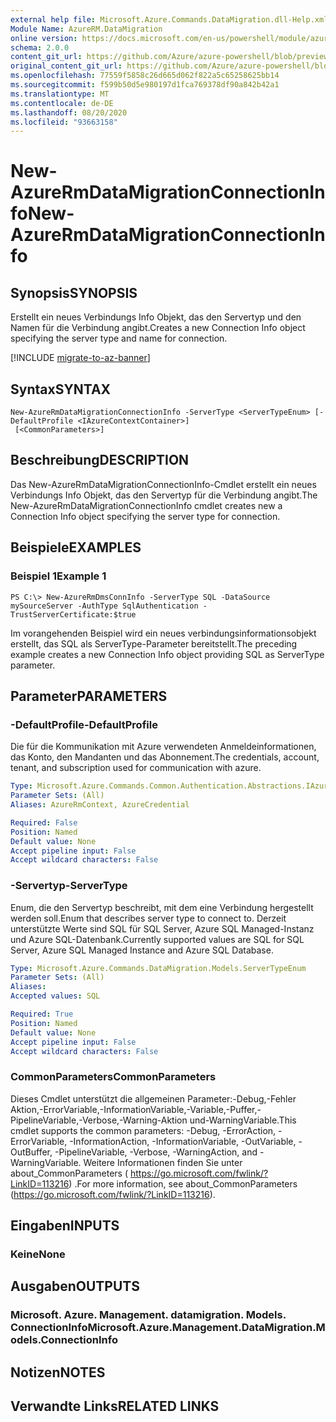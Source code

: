 ```yaml
---
external help file: Microsoft.Azure.Commands.DataMigration.dll-Help.xml
Module Name: AzureRM.DataMigration
online version: https://docs.microsoft.com/en-us/powershell/module/azurerm.datamigration/New-AzureRmDataMigrationConnectionInfo
schema: 2.0.0
content_git_url: https://github.com/Azure/azure-powershell/blob/preview/src/ResourceManager/DataMigration/Commands.DataMigration/help/New-AzureRmDataMigrationConnectionInfo.md
original_content_git_url: https://github.com/Azure/azure-powershell/blob/preview/src/ResourceManager/DataMigration/Commands.DataMigration/help/New-AzureRmDataMigrationConnectionInfo.md
ms.openlocfilehash: 77559f5858c26d665d062f822a5c65258625bb14
ms.sourcegitcommit: f599b50d5e980197d1fca769378df90a842b42a1
ms.translationtype: MT
ms.contentlocale: de-DE
ms.lasthandoff: 08/20/2020
ms.locfileid: "93663158"
---
```

# <span data-ttu-id="d802d-101">New-AzureRmDataMigrationConnectionInfo</span><span class="sxs-lookup"><span data-stu-id="d802d-101">New-AzureRmDataMigrationConnectionInfo</span></span>

## <span data-ttu-id="d802d-102">Synopsis</span><span class="sxs-lookup"><span data-stu-id="d802d-102">SYNOPSIS</span></span>
<span data-ttu-id="d802d-103">Erstellt ein neues Verbindungs Info Objekt, das den Servertyp und den Namen für die Verbindung angibt.</span><span class="sxs-lookup"><span data-stu-id="d802d-103">Creates a new Connection Info object specifying the server type and name for connection.</span></span>

[!INCLUDE [migrate-to-az-banner](../../includes/migrate-to-az-banner.md)]

## <span data-ttu-id="d802d-104">Syntax</span><span class="sxs-lookup"><span data-stu-id="d802d-104">SYNTAX</span></span>

```
New-AzureRmDataMigrationConnectionInfo -ServerType <ServerTypeEnum> [-DefaultProfile <IAzureContextContainer>]
 [<CommonParameters>]
```

## <span data-ttu-id="d802d-105">Beschreibung</span><span class="sxs-lookup"><span data-stu-id="d802d-105">DESCRIPTION</span></span>
<span data-ttu-id="d802d-106">Das New-AzureRmDataMigrationConnectionInfo-Cmdlet erstellt ein neues Verbindungs Info Objekt, das den Servertyp für die Verbindung angibt.</span><span class="sxs-lookup"><span data-stu-id="d802d-106">The New-AzureRmDataMigrationConnectionInfo cmdlet creates new a Connection Info object specifying the server type for connection.</span></span> 

## <span data-ttu-id="d802d-107">Beispiele</span><span class="sxs-lookup"><span data-stu-id="d802d-107">EXAMPLES</span></span>

### <span data-ttu-id="d802d-108">Beispiel 1</span><span class="sxs-lookup"><span data-stu-id="d802d-108">Example 1</span></span>
```
PS C:\> New-AzureRmDmsConnInfo -ServerType SQL -DataSource mySourceServer -AuthType SqlAuthentication -TrustServerCertificate:$true
```

<span data-ttu-id="d802d-109">Im vorangehenden Beispiel wird ein neues verbindungsinformationsobjekt erstellt, das SQL als ServerType-Parameter bereitstellt.</span><span class="sxs-lookup"><span data-stu-id="d802d-109">The preceding example creates a new Connection Info object providing SQL as ServerType parameter.</span></span>

## <span data-ttu-id="d802d-110">Parameter</span><span class="sxs-lookup"><span data-stu-id="d802d-110">PARAMETERS</span></span>

### <span data-ttu-id="d802d-111">-DefaultProfile</span><span class="sxs-lookup"><span data-stu-id="d802d-111">-DefaultProfile</span></span>
<span data-ttu-id="d802d-112">Die für die Kommunikation mit Azure verwendeten Anmeldeinformationen, das Konto, den Mandanten und das Abonnement.</span><span class="sxs-lookup"><span data-stu-id="d802d-112">The credentials, account, tenant, and subscription used for communication with azure.</span></span>

```yaml
Type: Microsoft.Azure.Commands.Common.Authentication.Abstractions.IAzureContextContainer
Parameter Sets: (All)
Aliases: AzureRmContext, AzureCredential

Required: False
Position: Named
Default value: None
Accept pipeline input: False
Accept wildcard characters: False
```

### <span data-ttu-id="d802d-113">-Servertyp</span><span class="sxs-lookup"><span data-stu-id="d802d-113">-ServerType</span></span>
<span data-ttu-id="d802d-114">Enum, die den Servertyp beschreibt, mit dem eine Verbindung hergestellt werden soll.</span><span class="sxs-lookup"><span data-stu-id="d802d-114">Enum that describes server type to connect to.</span></span> <span data-ttu-id="d802d-115">Derzeit unterstützte Werte sind SQL für SQL Server, Azure SQL Managed-Instanz und Azure SQL-Datenbank.</span><span class="sxs-lookup"><span data-stu-id="d802d-115">Currently supported values are SQL for SQL Server, Azure SQL Managed Instance and Azure SQL Database.</span></span> 

```yaml
Type: Microsoft.Azure.Commands.DataMigration.Models.ServerTypeEnum
Parameter Sets: (All)
Aliases:
Accepted values: SQL

Required: True
Position: Named
Default value: None
Accept pipeline input: False
Accept wildcard characters: False
```

### <span data-ttu-id="d802d-116">CommonParameters</span><span class="sxs-lookup"><span data-stu-id="d802d-116">CommonParameters</span></span>
<span data-ttu-id="d802d-117">Dieses Cmdlet unterstützt die allgemeinen Parameter:-Debug,-Fehler Aktion,-ErrorVariable,-InformationVariable,-Variable,-Puffer,-PipelineVariable,-Verbose,-Warning-Aktion und-WarningVariable.</span><span class="sxs-lookup"><span data-stu-id="d802d-117">This cmdlet supports the common parameters: -Debug, -ErrorAction, -ErrorVariable, -InformationAction, -InformationVariable, -OutVariable, -OutBuffer, -PipelineVariable, -Verbose, -WarningAction, and -WarningVariable.</span></span> <span data-ttu-id="d802d-118">Weitere Informationen finden Sie unter about_CommonParameters ( https://go.microsoft.com/fwlink/?LinkID=113216) .</span><span class="sxs-lookup"><span data-stu-id="d802d-118">For more information, see about_CommonParameters (https://go.microsoft.com/fwlink/?LinkID=113216).</span></span>

## <span data-ttu-id="d802d-119">Eingaben</span><span class="sxs-lookup"><span data-stu-id="d802d-119">INPUTS</span></span>

### <span data-ttu-id="d802d-120">Keine</span><span class="sxs-lookup"><span data-stu-id="d802d-120">None</span></span>

## <span data-ttu-id="d802d-121">Ausgaben</span><span class="sxs-lookup"><span data-stu-id="d802d-121">OUTPUTS</span></span>

### <span data-ttu-id="d802d-122">Microsoft. Azure. Management. datamigration. Models. ConnectionInfo</span><span class="sxs-lookup"><span data-stu-id="d802d-122">Microsoft.Azure.Management.DataMigration.Models.ConnectionInfo</span></span>

## <span data-ttu-id="d802d-123">Notizen</span><span class="sxs-lookup"><span data-stu-id="d802d-123">NOTES</span></span>

## <span data-ttu-id="d802d-124">Verwandte Links</span><span class="sxs-lookup"><span data-stu-id="d802d-124">RELATED LINKS</span></span>
